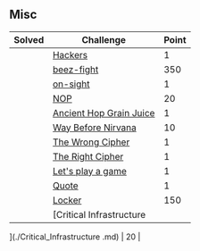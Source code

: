## Misc

| Solved | Challenge | Point |
| ------ | --------- | ----- |
| | [Hackers](./Hackers.md) | 1 |
| | [beez-fight](./beez_fight.md) | 350 |
| | [on-sight](./on_sight.md) | 1 |
| | [NOP](./NOP.md) | 20 |
| | [Ancient Hop Grain Juice](./Ancient_Hop_Grain_Juice.md) | 1 |
| | [Way Before Nirvana](./Way_Before_Nirvana.md) | 10 |
| | [The Wrong Cipher](./The_Wrong_Cipher.md) | 1 |
| | [The Right Cipher](./The_Right_Cipher.md) | 1 |
| | [Let's play a game](./Lets_play_a_game.md) | 1 |
| | [Quote](./Quote.md) | 1 |
| | [Locker](./Locker.md) | 150 |
| | [Critical Infrastructure
](./Critical_Infrastructure
.md) | 20 |